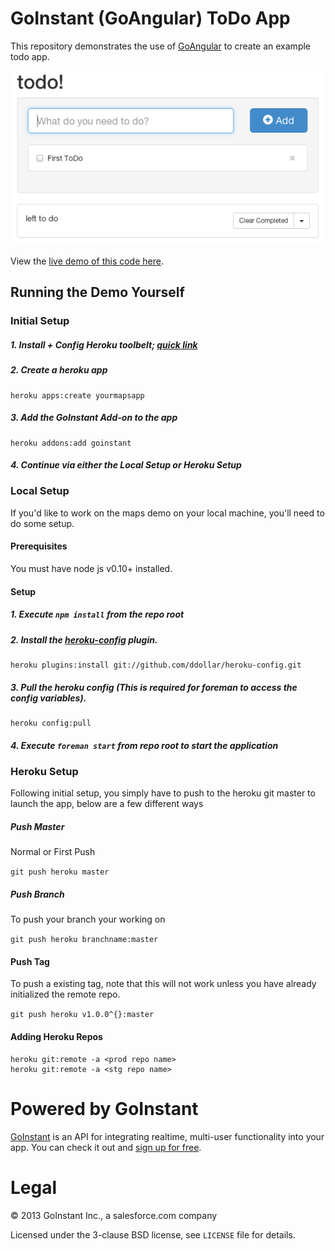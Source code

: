# GoInstant (GoAngular) ToDo App

This repository demonstrates the use of [GoAngular](https://developers.goinstant.com/v1/GoAngular/index.html) to create an example todo app.

![side-by-side demo screenshot](./static/img/screenshot.png)

View the [live demo of this code here](https://goangular-todo.herokuapp.com/).

## Running the Demo Yourself


### Initial Setup


##### 1. Install + Config Heroku toolbelt; [quick link](https://toolbelt.heroku.com)
##### 2. Create a heroku app

```
heroku apps:create yourmapsapp
```

##### 3. Add the GoInstant Add-on to the app

```
heroku addons:add goinstant
```

##### 4. Continue via either the Local Setup or Heroku Setup

### Local Setup


If you'd like to work on the maps demo on your local machine, you'll need to do some setup.

#### Prerequisites

You must have node js v0.10+ installed.

#### Setup

##### 1. Execute `npm install` from the repo root

##### 2. Install the [heroku-config](https://github.com/ddollar/heroku-config) plugin.

```
heroku plugins:install git://github.com/ddollar/heroku-config.git
```

##### 3. Pull the heroku config (This is required for foreman to access the config variables).

```
heroku config:pull
```

##### 4. Execute `foreman start` from repo root to start the application

### Heroku Setup


Following initial setup, you simply have to push to the heroku git master to launch the app, below are a few different ways

##### Push Master
Normal or First Push

`git push heroku master`

##### Push Branch
To push your branch your working on

`git push heroku branchname:master`

#### Push Tag
To push a existing tag, note that this will not work unless you have already initialized the remote repo.

`git push heroku v1.0.0^{}:master`


#### Adding Heroku Repos

```
heroku git:remote -a <prod repo name>
heroku git:remote -a <stg repo name>
```


# Powered by GoInstant

<a href="http://goinstant.com">GoInstant</a> is an API for integrating realtime, multi-user functionality into your app.
You can check it out and <a href="https://goinstant.com/signup">sign up for free</a>.

# Legal

&copy; 2013 GoInstant Inc., a salesforce.com company

Licensed under the 3-clause BSD license, see `LICENSE` file for details.
